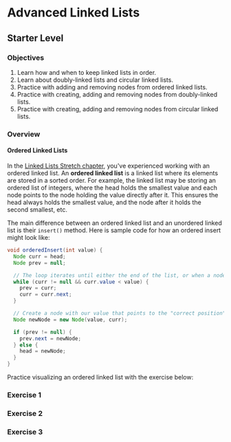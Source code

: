# Advanced Linked Lists

## Starter Level

### Objectives

1. Learn how and when to keep linked lists in order.
2. Learn about doubly-linked lists and circular linked lists.
3. Practice with adding and removing nodes from ordered linked lists.
4. Practice with creating, adding and removing nodes from doubly-linked lists.
5. Practice with creating, adding and removing nodes from circular linked lists.

### Overview

#### Ordered Linked Lists

In the [Linked Lists Stretch chapter](https://celine-latulipe-9048.trinket.io/java-active-learning-workbook#/linked-lists/linked-lists-stretch), you've experienced working with an ordered linked list. An **ordered linked list** is a linked list where its elements are stored in a sorted order. For example, the linked list may be storing an ordered list of integers, where the head holds the smallest value and each node points to the node holding the value directly after it. This ensures the head always holds the smallest value, and the node after it holds the second smallest, etc.

The main difference between an ordered linked list and an unordered linked list is their `insert()` method. Here is sample code for how an ordered insert might look like:

```java
void orderedInsert(int value) {
  Node curr = head;
  Node prev = null;

  // The loop iterates until either the end of the list, or when a node with a value larger than ours is found
  while (curr != null && curr.value < value) {
    prev = curr;
    curr = curr.next;
  }

  // Create a node with our value that points to the "correct position"
  Node newNode = new Node(value, curr);

  if (prev != null) {
    prev.next = newNode;
  } else {
    head = newNode;
  }
}
```

Practice visualizing an ordered linked list with the exercise below:

### Exercise 1

### Exercise 2

### Exercise 3
